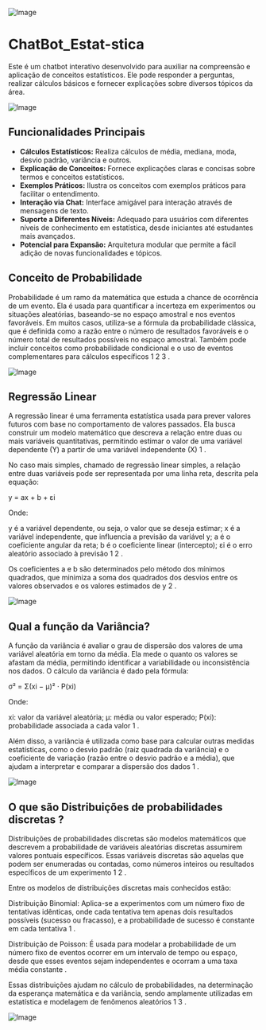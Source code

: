 
![Image](https://github.com/user-attachments/assets/0a4ef7c8-812d-4658-9359-f2428d5299dd)




# ChatBot_Estat-stica
Este é um chatbot interativo desenvolvido para auxiliar na compreensão e aplicação de conceitos estatísticos. Ele pode responder a perguntas, realizar cálculos básicos e fornecer explicações sobre diversos tópicos da área.




![Image](https://github.com/user-attachments/assets/7ef06262-be48-4a27-9e6b-9540d944d1c9)




## Funcionalidades Principais

* **Cálculos Estatísticos:** Realiza cálculos de média, mediana, moda, desvio padrão, variância e outros.
* **Explicação de Conceitos:** Fornece explicações claras e concisas sobre termos e conceitos estatísticos.
* **Exemplos Práticos:** Ilustra os conceitos com exemplos práticos para facilitar o entendimento.
* **Interação via Chat:** Interface amigável para interação através de mensagens de texto.
* **Suporte a Diferentes Níveis:** Adequado para usuários com diferentes níveis de conhecimento em estatística, desde iniciantes até estudantes mais avançados.
* **Potencial para Expansão:** Arquitetura modular que permite a fácil adição de novas funcionalidades e tópicos.

## Conceito de Probabilidade

Probabilidade é um ramo da matemática que estuda a chance de ocorrência de um evento. Ela é usada para quantificar a incerteza em experimentos ou situações aleatórias, baseando-se no espaço amostral e nos eventos favoráveis. Em muitos casos, utiliza-se a fórmula da probabilidade clássica, que é definida como a razão entre o número de resultados favoráveis e o número total de resultados possíveis no espaço amostral. Também pode incluir conceitos como probabilidade condicional e o uso de eventos complementares para cálculos específicos 1 2 3 .


![Image](https://github.com/user-attachments/assets/720772ac-a44b-4ed2-a389-12ef572a8f27)


## Regressão Linear

A regressão linear é uma ferramenta estatística usada para prever valores futuros com base no comportamento de valores passados. Ela busca construir um modelo matemático que descreva a relação entre duas ou mais variáveis quantitativas, permitindo estimar o valor de uma variável dependente (Y) a partir de uma variável independente (X) 1 .

No caso mais simples, chamado de regressão linear simples, a relação entre duas variáveis pode ser representada por uma linha reta, descrita pela equação:

y = ax + b + εi

Onde:

y é a variável dependente, ou seja, o valor que se deseja estimar;
x é a variável independente, que influencia a previsão da variável y;
a é o coeficiente angular da reta;
b é o coeficiente linear (intercepto);
εi é o erro aleatório associado à previsão 1 2 .

Os coeficientes a e b são determinados pelo método dos mínimos quadrados, que minimiza a soma dos quadrados dos desvios entre os valores observados e os valores estimados de y 2 .


![Image](https://github.com/user-attachments/assets/8cb539f5-9ebf-4c1c-a09c-1e69669f8df1)


## Qual a função da Variância?

A função da variância é avaliar o grau de dispersão dos valores de uma variável aleatória em torno da média. Ela mede o quanto os valores se afastam da média, permitindo identificar a variabilidade ou inconsistência nos dados. O cálculo da variância é dado pela fórmula:

σ² = Σ(xi − μ)² · P(xi)

Onde:

xi: valor da variável aleatória;
μ: média ou valor esperado;
P(xi): probabilidade associada a cada valor 1 .

Além disso, a variância é utilizada como base para calcular outras medidas estatísticas, como o desvio padrão (raiz quadrada da variância) e o coeficiente de variação (razão entre o desvio padrão e a média), que ajudam a interpretar e comparar a dispersão dos dados 1 .


![Image](https://github.com/user-attachments/assets/79344409-2a9f-4bc0-ac1d-c5deeb6f5684)

## O que são Distribuições de probabilidades discretas ?

Distribuições de probabilidades discretas são modelos matemáticos que descrevem a probabilidade de variáveis aleatórias discretas assumirem valores pontuais específicos. Essas variáveis discretas são aquelas que podem ser enumeradas ou contadas, como números inteiros ou resultados específicos de um experimento 1 2 .

Entre os modelos de distribuições discretas mais conhecidos estão:

Distribuição Binomial: Aplica-se a experimentos com um número fixo de tentativas idênticas, onde cada tentativa tem apenas dois resultados possíveis (sucesso ou fracasso), e a probabilidade de sucesso é constante em cada tentativa 1 .

Distribuição de Poisson: É usada para modelar a probabilidade de um número fixo de eventos ocorrer em um intervalo de tempo ou espaço, desde que esses eventos sejam independentes e ocorram a uma taxa média constante .

Essas distribuições ajudam no cálculo de probabilidades, na determinação da esperança matemática e da variância, sendo amplamente utilizadas em estatística e modelagem de fenômenos aleatórios 1 3 .


![Image](https://github.com/user-attachments/assets/da9ab482-a3fd-4675-808d-15fd14019846)
